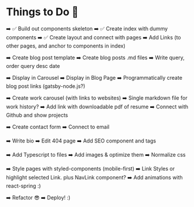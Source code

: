 # Things to Do 🚀

➡️ ✅ Build out components skeleton
➡️ ✅ Create index with dummy components
➡️ ✅ Create layout and connect with pages
➡️ Add Links (to other pages, and anchor to components in index)

➡️ Create blog post template
➡️ Create blog posts .md files
➡️ Write query, order query desc date

➡️ Display in Carousel
➡️ Display in Blog Page
➡️ Programmatically create blog post links (gatsby-node.js?)

➡️ Create work carousel (with links to websites)
➡️ Single markdown file for work history?
➡️ Add link with downloadable pdf of resume
➡️ Connect with Github and show projects

➡️ Create contact form
➡️ Connect to email

➡️ Write bio
➡️ Edit 404 page
➡️ Add SEO component and tags

➡️ Add Typescript to files
➡️ Add images & optimize them
➡️ Normalize css

➡️ Style pages with styled-components (mobile-first)
➡️ Link Styles or highlight selected Link. plus NavLink component?
➡️ Add animations with react-spring :)

➡️ Refactor 😎
➡️ Deploy! :)
